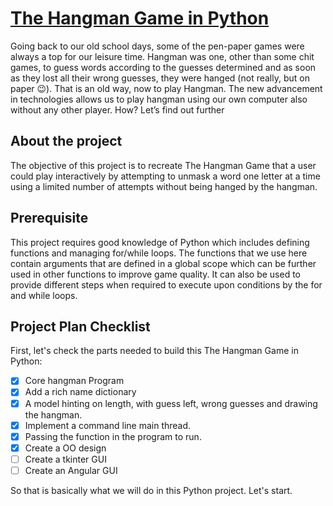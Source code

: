 # [The Hangman Game in Python](https://data-flair.training/blogs/hangman-game-python-code/)
Going back to our old school days, some of the pen-paper games were always a top for
our leisure time. Hangman was one, other than some chit games, to guess words according
to the guesses determined and as soon as they lost all their wrong guesses, they were
hanged (not really, but on paper 😉). That is an old way, now to play Hangman. The new
advancement in technologies allows us to play hangman using our own computer also 
without any other player. How? Let’s find out further

## About the project
The objective of this project is to recreate The Hangman Game that a user could
play interactively by attempting to unmask a word one letter at a time using a
limited number of attempts without being hanged by the hangman.

## Prerequisite
This project requires good knowledge of Python which includes defining functions and 
managing for/while loops. The functions that we use here contain arguments that are
defined in a global scope which can be further used in other functions to improve game
quality. It can also be used to provide different steps when required to execute upon
conditions by the for and while loops.

## Project Plan Checklist
First, let's check the parts needed to build this The Hangman Game in Python:

- [X] Core hangman Program
- [X] Add a rich name dictionary
- [X] A model hinting on length, with guess left, wrong guesses and drawing 
the hangman.
- [X] Implement a command line main thread.
- [X] Passing the function in the program to run.
- [X] Create a OO design
- [ ] Create a tkinter GUI
- [ ] Create an Angular GUI

So that is basically what we will do in this Python project. Let's start.

